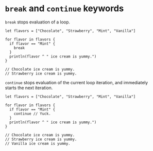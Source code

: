 # `break` and `continue` keywords

`break` stops evaluation of a loop.

```title:example
let flavors = ["Chocolate", "Strawberry", "Mint", "Vanilla"]

for flavor in flavors {
  if flavor == "Mint" {
    break
  }
  println(flavor ^ " ice cream is yummy.")
}

// Chocolate ice cream is yummy.
// Strawberry ice cream is yummy.
```


`continue` stops evaluation of the current loop iteration, and
immediately starts the next iteration.

```title:example
let flavors = ["Chocolate", "Strawberry", "Mint", "Vanilla"]

for flavor in flavors {
  if flavor == "Mint" {
    continue // Yuck.
  }
  println(flavor ^ " ice cream is yummy.")
}

// Chocolate ice cream is yummy.
// Strawberry ice cream is yummy.
// Vanilla ice cream is yummy.
```
